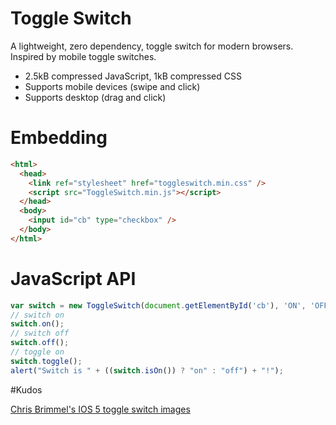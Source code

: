 # Toggle Switch

A lightweight, zero dependency, toggle switch for modern browsers. Inspired by mobile toggle switches.

* 2.5kB compressed JavaScript, 1kB compressed CSS
* Supports mobile devices (swipe and click)
* Supports desktop (drag and click)

# Embedding

```html
<html>
  <head>
    <link ref="stylesheet" href="toggleswitch.min.css" />
    <script src="ToggleSwitch.min.js"></script>
  </head>
  <body>
    <input id="cb" type="checkbox" />
  </body>
</html>
```

# JavaScript API

```javascript
var switch = new ToggleSwitch(document.getElementById('cb'), 'ON', 'OFF');
// switch on
switch.on();
// switch off
switch.off();
// toggle on
switch.toggle();
alert("Switch is " + ((switch.isOn()) ? "on" : "off") + "!");
```

#Kudos

[Chris Brimmel's IOS 5 toggle switch images](http://dribbble.com/shots/216058-iOS-5-Toggle-Switches-iPhone-Retina)
